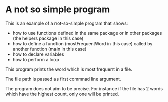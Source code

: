 # A not so simple program

This is an example of a not-so-simple program that shows:

- how to use functions defined in the same package or in other packages (the helpers package in this case)
- how to define a function (mostFrequentWord in this case) called by another function (main in this case)
- how to declare variables
- how to perform a loop

This program prints the word which is most frequent in a file.

The file path is passed as first commnad line argument.

The program does not aim to be precise. For instance if the file has 2 words which have the highest count, only one will be printed.
